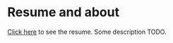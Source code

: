 # Resume and about
[Click here](https://kasperbilde.github.io/about/) to see the resume.
Some description TODO.